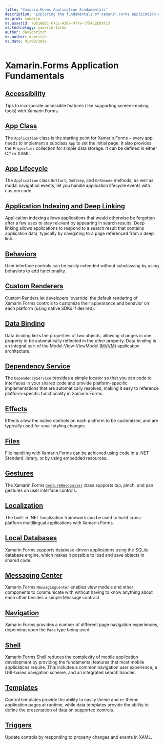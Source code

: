 ```yaml
---
title: "Xamarin.Forms Application Fundamentals"
description: "Exploring the fundamentals of Xamarin.Forms application development, including all the required core concepts, through to finishing touches such as accessibility and localization."
ms.prod: xamarin
ms.assetid: 7B516BBC-F7E1-4387-9779-7754E2E69723
ms.technology: xamarin-forms
author: davidbritch
ms.author: dabritch
ms.date: 01/08/2018
---
```


# Xamarin.Forms Application Fundamentals

## [Accessibility](accessibility/index.md)

Tips to incorporate accessible features (like supporting screen-reading tools) with Xamarin.Forms.

## [App Class](application-class.md)

The `Application` class is the starting point for Xamarin.Forms – every app needs to implement a subclass `App` to set the initial  page. It also provides the `Properties` collection for simple data storage. It can be defined in either C# or XAML.

## [App Lifecycle](app-lifecycle.md)

The `Application` class `OnStart`, `OnSleep`, and `OnResume` methods, as well as modal navigation events, let you handle application lifecycle events with custom code.

## [Application Indexing and Deep Linking](deep-linking.md)

Application indexing allows applications that would otherwise be forgotten after a few uses to stay relevant by appearing in search results. Deep linking allows applications to respond to a search result that contains application data, typically by navigating to a page referenced from a deep link.

## [Behaviors](behaviors/index.md)

User interface controls can be easily extended without subclassing by using behaviors to add functionality.

## [Custom Renderers](custom-renderer/index.md)

Custom Renders let developers 'override' the default rendering of Xamarin.Forms controls to customize their appearance and behavior on each platform (using native SDKs if desired).

## [Data Binding](data-binding/index.md)

Data binding links the properties of two objects, allowing changes in one property to be automatically reflected in the other property. Data binding is an integral part of the Model-View-ViewModel ([MVVM](~/xamarin-forms/enterprise-application-patterns/mvvm.md)) application architecture.

## [Dependency Service](dependency-service/index.md)

The `DependencyService` provides a simple locator so that you can code to interfaces in your shared code and provide platform-specific implementations that are automatically resolved, making it easy to reference platform-specific functionality in Xamarin.Forms.

## [Effects](effects/index.md)

Effects allow the native controls on each platform to be customized, and are typically used for small styling changes.

## [Files](files.md)

File handling with Xamarin.Forms can be achieved using code in a .NET Standard library, or by using embedded resources.

## [Gestures](gestures/index.md)

The Xamarin.Forms [`GestureRecognizer`](xref:Xamarin.Forms.GestureRecognizer) class supports tap, pinch, and pan gestures on user interface controls.

## [Localization](localization/index.md)

The built-in .NET localization framework can be used to build cross-platform multilingual applications with Xamarin.Forms.

## [Local Databases](databases.md)

Xamarin.Forms supports database-driven applications using the SQLite database engine, which makes it possible to load and save objects in shared code.

## [Messaging Center](messaging-center.md)

Xamarin.Forms `MessagingCenter` enables view models and other components to communicate with without having to know anything about each other besides a simple Message contract.

## [Navigation](navigation/index.md)

Xamarin.Forms provides a number of different page navigation experiences, depending upon the `Page` type being used.

## [Shell](shell/index.md)

Xamarin.Forms Shell reduces the complexity of mobile application development by providing the fundamental features that most mobile applications require. This includes a common navigation user experience, a URI-based navigation scheme, and an integrated search handler.

## [Templates](templates/index.md)

Control templates provide the ability to easily theme and re-theme application pages at runtime, while data templates provide the ability to define the presentation of data on supported controls.

## [Triggers](triggers.md)

Update controls by responding to property changes and events in XAML.

